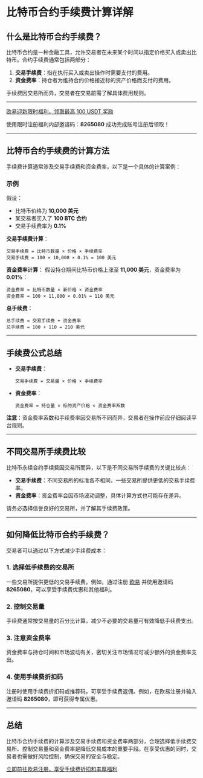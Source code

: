 
# 比特币合约手续费计算详解



## 什么是比特币合约手续费？

比特币合约是一种金融工具，允许交易者在未来某个时间以指定价格买入或卖出比特币。合约手续费通常包括两部分：

1. **交易手续费**：指在执行买入或卖出操作时需要支付的费用。
2. **资金费率**：持仓者为维持合约价格接近标的资产价格而支付的费用。

手续费因交易所而异，交易者在交易前需了解具体费用规则。

---
[欧易迎新限时福利，领取最高 100 USDT 奖励](https://bit.ly/OKXe)  

使用限时注册福利内部邀请码：**8265080** 成功完成账号注册后领取！

---
## 比特币合约手续费的计算方法

手续费计算通常涉及交易手续费和资金费率，以下是一个具体的计算案例：

### 示例
假设：
- 比特币价格为 **10,000 美元**
- 某交易者买入了 **100 BTC 合约**
- 交易手续费率为 **0.1%**

**交易手续费计算**：
```
交易手续费 = 比特币数量 × 价格 × 手续费率
交易手续费 = 100 × 10,000 × 0.1% = 100 美元
```

**资金费率计算**：
假设持仓期间比特币价格上涨至 **11,000 美元**，资金费率为 **0.01%**：
```
资金费率 = 比特币数量 × 新价格 × 资金费率
资金费率 = 100 × 11,000 × 0.01% = 110 美元
```

**总手续费**：
```
总手续费 = 交易手续费 + 资金费率
总手续费 = 100 + 110 = 210 美元
```

---

## 手续费公式总结

- **交易手续费**：
  ```
  交易手续费 = 交易量 × 价格 × 手续费率
  ```

- **资金费率**：
  ```
  资金费率 = 持仓量 × 标的资产价格 × 资金费率系数
  ```

**注意**：资金费率系数和手续费率因交易所不同而异，交易者在操作前应仔细阅读平台规则。

---

## 不同交易所手续费比较

比特币永续合约手续费因交易所而异，以下是不同交易所手续费的关键比较点：
- **交易手续费**：不同交易所的标准各不相同，一些交易所提供更低的交易手续费率。
- **资金费率**：资金费率会因市场波动调整，具体计算方式也可能存在差异。

请务必选择信誉良好的交易所，并了解其手续费政策。

---

## 如何降低比特币合约手续费？

交易者可以通过以下方式减少手续费成本：

### 1. 选择低手续费的交易所
一些交易所提供更低的交易手续费。例如，通过注册 [欧易](https://bit.ly/OKXe) 并使用邀请码 **8265080**，可以享受手续费优惠和其他福利。

### 2. 控制交易量
手续费通常按交易量的百分比计算，减少不必要的交易量可有效降低手续费支出。

### 3. 注意资金费率
资金费率与持仓时间和市场波动有关，密切关注市场情况可减少额外的资金费率支出。

### 4. 使用手续费折扣码
注册时使用手续费折扣码或推荐码，可享受手续费返佣。例如，在欧易注册并输入邀请码 **8265080**，即可获得专属优惠。

---

## 总结

比特币合约手续费的计算涉及交易手续费和资金费率两部分，合理选择低手续费交易所、控制交易量和资金费率是降低交易成本的重要手段。在享受优惠的同时，交易者也需做好风险控制，确保交易的安全与稳定。

[立即前往欧易注册，享受手续费折扣和丰厚福利](https://bit.ly/OKXe)
